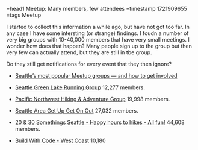 =head1 Meetup: Many members, few attendees
=timestamp 1721909655
=tags Meetup

I started to collect this information a while ago, but have not got too far. In any case I have some intersting (or strange) findings.
I foudn a number of very big groups with 10-40,000 members that have very small meetings. I wonder how does that happen?
Many people sign up to the group but then very few can actually attend, but they are still in tbe group.

Do they still get notifications for every event that they then ignore?


* [Seattle’s most popular Meetup groups — and how to get involved ](https://www.seattletimes.com/life/seattles-most-popular-meetup-groups-and-how-to-get-involved/)


* [Seattle Green Lake Running Group](https://www.meetup.com/seattle-greenlake-running-group/) 12,277 members.
* [Pacific Northwest Hiking & Adventure Group](https://www.meetup.com/hiking-233/) 19,998 members.
* [Seattle Area Get Up Get On Out](https://www.meetup.com/adventurers-96/) 27,032 members.
* [20 & 30 Somethings Seattle - Happy hours to hikes - All fun!](https://www.meetup.com/20s30sseattle/) 44,608 members.

* [Build With Code - West Coast](https://www.meetup.com/build-with-code-west-coast/) 10,180

